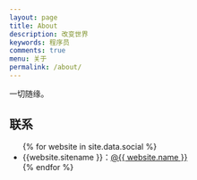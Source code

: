 ```yaml
---
layout: page
title: About
description: 改变世界
keywords: 程序员
comments: true
menu: 关于
permalink: /about/
---
```


一切随缘。

## 联系

<ul>
{% for website in site.data.social %}
<li>{{website.sitename }}：<a href="{{ website.url }}" target="_blank">@{{ website.name }}</a></li>
{% endfor %}
</ul>
